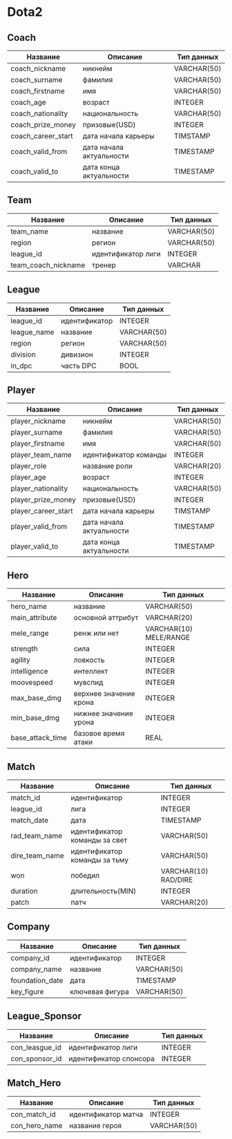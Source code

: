 # Dota2

## Coach

| Название | Описание | Тип данных |
| --- | --- | --- |
| coach_nickname | никнейм | VARCHAR(50) |
| coach_surname | фамилия | VARCHAR(50) |
| coach_firstname | имя | VARCHAR(50) |
| coach_age | возраст | INTEGER |
| coach_nationality | национальность | VARCHAR(50) |
| coach_prize_money | призовые(USD) | INTEGER |
| coach_career_start | дата начала карьеры | TIMSTAMP |
| coach_valid_from | дата начала актуальности | TIMESTAMP |
| coach_valid_to | дата конца актуальности | TIMESTAMP |

## Team

| Название | Описание | Тип данных |
| --- | --- | --- |
| team_name | название | VARCHAR(50) |
| region | регион | VARCHAR(50) |
| league_id | идентификатор лиги | INTEGER |
| team_coach_nickname | тренер | VARCHAR |

## League

| Название          | Описание      | Тип данных  |
|-------------------|---------------|-------------|
| league_id         | идентификатор | INTEGER     |
| league_name       | название      | VARCHAR(50) |
| region            | регион        | VARCHAR(50) |
| division          | дивизион      | INTEGER     |
| in_dpc            | часть DPC     | BOOL        |

## Player

| Название | Описание | Тип данных |
| --- | --- | --- |
| player_nickname | никнейм | VARCHAR(50) |
| player_surname | фамилия | VARCHAR(50) |
| player_firstname | имя | VARCHAR(50) |
| player_team_name | идентификатор команды | INTEGER |
| player_role | название роли | VARCHAR(20) |
| player_age | возраст | INTEGER |
| player_nationality | национальность | VARCHAR(50) |
| player_prize_money | призовые(USD) | INTEGER |
| player_career_start | дата начала карьеры | TIMSTAMP |
| player_valid_from | дата начала актуальности | TIMESTAMP |
| player_valid_to | дата конца актуальности | TIMESTAMP |

## Hero

| Название         | Описание | Тип данных             |
|------------------| --- |------------------------|
| hero_name        | название | VARCHAR(50)            |
| main_attribute   | основной аттрибут | VARCHAR(20)            |
| mele_range       | ренж или нет | VARCHAR(10) MELE/RANGE |
| strength         | сила | INTEGER                |
| agility          | ловкость | INTEGER                |
| intelligence     | интеллект | INTEGER                |
| moovespeed       | мувспид | INTEGER                |
| max_base_dmg     | верхнее значение крона | INTEGER                |
| min_base_dmg     | нижнее значение урона | INTEGER                |
| base_attack_time | базовое время атаки | REAL                   |

## Match

| Название   | Описание | Тип данных           |
|------------| --- |----------------------|
| match_id   | идентификатор | INTEGER              |
| league_id  | лига | INTEGER              |
| match_date | дата | TIMESTAMP            |
| rad_team_name | идентификатор команды за свет | VARCHAR(50)          |
| dire_team_name | идентификатор команды за тьму | VARCHAR(50)                |
| won        | победил | VARCHAR(10) RAD/DIRE |
| duration   | длительность(MIN) | INTEGER              |
| patch      | патч | VARCHAR(20)          |

## Company

| Название        | Описание        | Тип данных |
|-----------------|-----------------| --- |
| company_id      | идентификатор   | INTEGER |
| company_name    | название        | VARCHAR(50) |
| foundation_date | дата            | TIMESTAMP |
| key_figure      | ключевая фигура | VARCHAR(50) |

## League_Sponsor

| Название       | Описание | Тип данных |
|----------------| --- | --- |
| con_leasgue_id | идентификатор лиги | INTEGER |
| con_sponsor_id | идентификатор спонсора | INTEGER |

## Match_Hero

| Название | Описание | Тип данных |
| --- | --- | --- |
| con_match_id | идентификатор матча | INTEGER |
| con_hero_name | название героя | VARCHAR(50) |